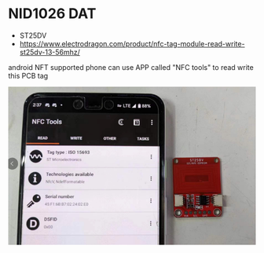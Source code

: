 

# NID1026 DAT

- ST25DV
- https://www.electrodragon.com/product/nfc-tag-module-read-write-st25dv-13-56mhz/


android NFT supported phone can use APP called "NFC tools" to read write this PCB tag

![](37-32-18-08-03-2023.png)